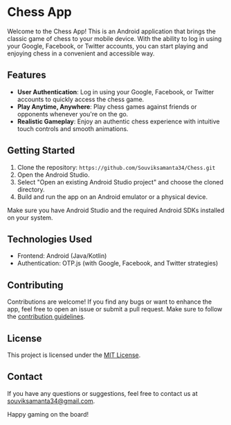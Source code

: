 # Chess App

Welcome to the Chess App! This is an Android application that brings the classic game of chess to your mobile device. With the ability to log in using your Google, Facebook, or Twitter accounts, you can start playing and enjoying chess in a convenient and accessible way.

## Features

- **User Authentication**: Log in using your Google, Facebook, or Twitter accounts to quickly access the chess game.
- **Play Anytime, Anywhere**: Play chess games against friends or opponents whenever you're on the go.
- **Realistic Gameplay**: Enjoy an authentic chess experience with intuitive touch controls and smooth animations.

## Getting Started

1. Clone the repository: `https://github.com/Souviksamanta34/Chess.git`
2. Open the Android Studio.
3. Select "Open an existing Android Studio project" and choose the cloned directory.
4. Build and run the app on an Android emulator or a physical device.

Make sure you have Android Studio and the required Android SDKs installed on your system.

## Technologies Used

- Frontend: Android (Java/Kotlin)
- Authentication: OTP.js (with Google, Facebook, and Twitter strategies)

## Contributing

Contributions are welcome! If you find any bugs or want to enhance the app, feel free to open an issue or submit a pull request. Make sure to follow the [contribution guidelines](CONTRIBUTING.md).

## License

This project is licensed under the [MIT License](LICENSE).

## Contact

If you have any questions or suggestions, feel free to contact us at souviksamanta34@gmail.com.

Happy gaming on the board!
